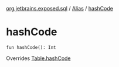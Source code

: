 [org.jetbrains.exposed.sql](../index.md) / [Alias](index.md) / [hashCode](.)

# hashCode

`fun hashCode(): Int`

Overrides [Table.hashCode](../-table/hash-code.md)

